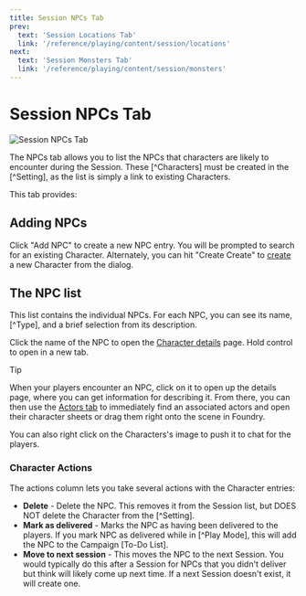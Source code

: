 ```yaml
---
title: Session NPCs Tab
prev: 
  text: 'Session Locations Tab'
  link: '/reference/playing/content/session/locations'
next: 
  text: 'Session Monsters Tab'
  link: '/reference/playing/content/session/monsters'
---
```

# Session NPCs Tab
![Session NPCs Tab](/assets/images/npc-tab.webp)

The NPCs tab allows you to list the NPCs that characters are likely to encounter during the Session.  These [^Characters] must be created in the [^Setting], as the list is simply a link to existing Characters.

This tab provides:

## Adding NPCs
Click "Add NPC" to create a new NPC entry.  You will be prompted to search for an existing Character.  Alternately, you can hit "Create Create" to [create](/reference/world-building/create-entry) a new Character from the dialog.

## The NPC list
This list contains the individual NPCs.  For each NPC, you can see its name, [^Type], and a brief selection from its description.

Click the name of the NPC to open the [Character details](/reference/world-building/content/character) page.  Hold control to open in a new tab.

> [!TIP]
> When your players encounter an NPC, click on it to open up the details page, where you can get information for describing it.  From there, you can then use the [Actors tab](/reference/world-building/content/character#actors) to immediately find an associated actors and open their character sheets or drag them right onto the scene in Foundry.
>
> You can also right click on the Characters's image to push it to chat for the players.

### Character Actions
The actions column lets you take several actions with the Character entries:
  - **Delete** - Delete the NPC.  This removes it from the Session list, but DOES NOT delete the Character from the [^Setting].
  - **Mark as delivered** - Marks the NPC as having been delivered to the players. If you mark NPC as delivered while in [^Play Mode], this will add the NPC to the Campaign [To-Do List]. 
  - **Move to next session** - This moves the NPC to the next Session.  You would typically do this after a Session for NPCs that you didn't deliver but think will likely come up next time.  If a next Session doesn't exist, it will create one.
